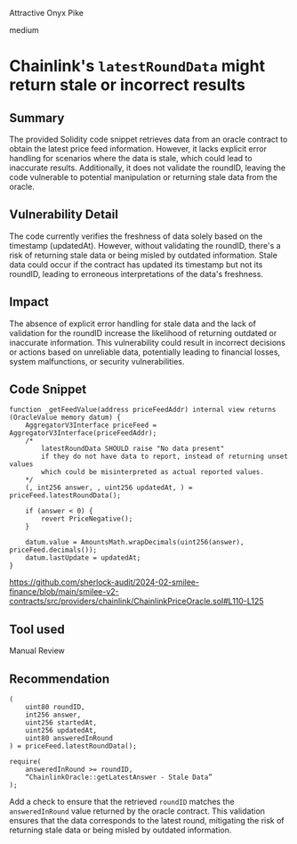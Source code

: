 Attractive Onyx Pike

medium

# Chainlink's `latestRoundData` might return stale or incorrect results

## Summary

The provided Solidity code snippet retrieves data from an oracle contract to obtain the latest price feed information. However, it lacks explicit error handling for scenarios where the data is stale, which could lead to inaccurate results. Additionally, it does not validate the roundID, leaving the code vulnerable to potential manipulation or returning stale data from the oracle.

## Vulnerability Detail

The code currently verifies the freshness of data solely based on the timestamp (updatedAt). However, without validating the roundID, there's a risk of returning stale data or being misled by outdated information. Stale data could occur if the contract has updated its timestamp but not its roundID, leading to erroneous interpretations of the data's freshness.

## Impact

The absence of explicit error handling for stale data and the lack of validation for the roundID increase the likelihood of returning outdated or inaccurate information. This vulnerability could result in incorrect decisions or actions based on unreliable data, potentially leading to financial losses, system malfunctions, or security vulnerabilities.


## Code Snippet

```solidity
function _getFeedValue(address priceFeedAddr) internal view returns (OracleValue memory datum) {
	AggregatorV3Interface priceFeed = AggregatorV3Interface(priceFeedAddr);
	/*
		latestRoundData SHOULD raise "No data present"
		if they do not have data to report, instead of returning unset values
		which could be misinterpreted as actual reported values.
	*/
	(, int256 answer, , uint256 updatedAt, ) = priceFeed.latestRoundData();

	if (answer < 0) {
		revert PriceNegative();
	}

	datum.value = AmountsMath.wrapDecimals(uint256(answer), priceFeed.decimals());
	datum.lastUpdate = updatedAt;
}
```

https://github.com/sherlock-audit/2024-02-smilee-finance/blob/main/smilee-v2-contracts/src/providers/chainlink/ChainlinkPriceOracle.sol#L110-L125

## Tool used

Manual Review

## Recommendation

```solidity
(
	uint80 roundID,
	int256 answer,
	uint256 startedAt,
	uint256 updatedAt,
	uint80 answeredInRound
) = priceFeed.latestRoundData();

require(
    answeredInRound >= roundID,
    “ChainlinkOracle::getLatestAnswer - Stale Data”
);
```

Add a check to ensure that the retrieved `roundID` matches the `answeredInRound` value returned by the oracle contract. This validation ensures that the data corresponds to the latest round, mitigating the risk of returning stale data or being misled by outdated information.

